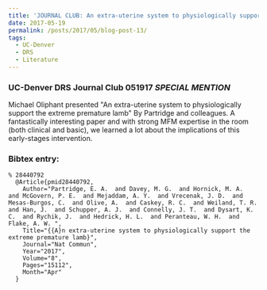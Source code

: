 ```yaml
---
title: 'JOURNAL CLUB: An extra-uterine system to physiologically support the extreme premature lamb'
date: 2017-05-19
permalink: /posts/2017/05/blog-post-13/
tags:
  - UC-Denver
  - DRS
  - Literature
---
```


### UC-Denver DRS Journal Club 051917 *SPECIAL MENTION*

Michael Oliphant presented "An extra-uterine system to physiologically support the extreme premature lamb" By Partridge and colleagues. A fantastically interesting paper and with strong MFM expertise in the room (both clinical and basic), we learned a lot about the implications of this early-stages intervention.


### Bibtex entry:

    % 28440792
      @Article{pmid28440792,
        Author="Partridge, E. A.  and Davey, M. G.  and Hornick, M. A.  and McGovern, P. E.  and Mejaddam, A. Y.  and Vrecenak, J. D.  and Mesas-Burgos, C.  and Olive, A.  and Caskey, R. C.  and Weiland, T. R.  and Han, J.  and Schupper, A. J.  and Connelly, J. T.  and Dysart, K. C.  and Rychik, J.  and Hedrick, H. L.  and Peranteau, W. H.  and Flake, A. W. ",
        Title="{{A}n extra-uterine system to physiologically support the extreme premature lamb}",
        Journal="Nat Commun",
        Year="2017",
        Volume="8",
        Pages="15112",
        Month="Apr"
      }

